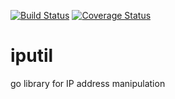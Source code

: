 [![Build Status](https://travis-ci.org/krisiasty/iputil.svg?branch=master)](https://travis-ci.org/krisiasty/iputil)
[![Coverage Status](https://coveralls.io/repos/github/krisiasty/iputil/badge.svg?branch=master)](https://coveralls.io/github/krisiasty/iputil?branch=master)

# iputil
go library for IP address manipulation
